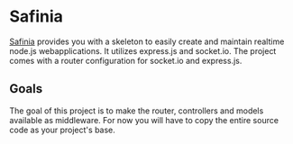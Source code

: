 # Safinia
[Safinia](https://glosbe.com/el/en/%CF%83%CE%B1%CF%86%CE%AE%CE%BD%CE%B5%CE%B9%CE%B1) provides you with a skeleton to easily create and maintain realtime node.js webapplications.
It utilizes express.js and socket.io. The project comes with a router configuration for socket.io and express.js.

## Goals
The goal of this project is to make the router, controllers and models available as middleware.
For now you will have to copy the entire source code as your project's base. 

